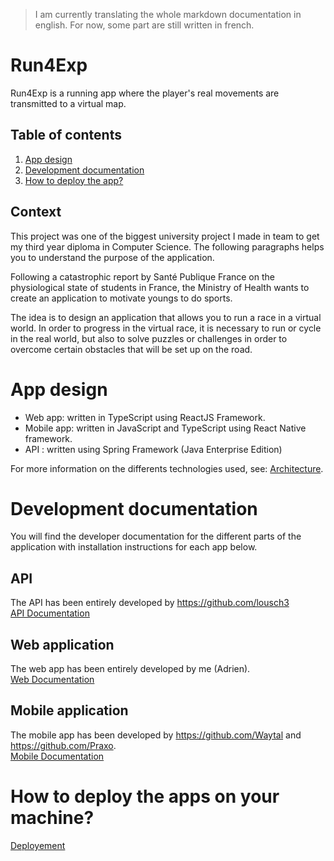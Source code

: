 > I am currently translating the whole markdown documentation in english. For now, some part are still written in french.

# Run4Exp

Run4Exp is a running app where the player's real movements are transmitted to a virtual map.

## Table of contents

1. [App design](#archi)
2. [Development documentation](#developer)
3. [How to deploy the app?](#deploy)

## Context

This project was one of the biggest university project I made in team to get my third year diploma in Computer Science. The following paragraphs helps you to understand the purpose of the application.

Following a catastrophic report by Santé Publique France on the physiological state of students in France, the Ministry of Health wants to create an application to motivate youngs to do sports. 

The idea is to design an application that allows you to run a race in a virtual world. In order to progress in the virtual race, it is necessary to run or cycle in the real world, but also to solve puzzles or challenges in order to overcome certain obstacles that will be set up on the road.

# App design <a name="archi" ></a>

* Web app: written in TypeScript using ReactJS Framework.
* Mobile app: written in JavaScript and TypeScript using React Native framework.
* API : written using Spring Framework (Java Enterprise Edition)

For more information on the differents technologies used, see: [Architecture](./Documentation/architecture.md).

# Development documentation <a name="developer" ></a>

You will find the developer documentation for the different parts of the application with installation instructions for each app below.

## API

The API has been entirely developed by https://github.com/lousch3  
[API Documentation](./Documentation/api.md)

## Web application

The web app has been entirely developed by me (Adrien).  
[Web Documentation](./Documentation/web.md)

## Mobile application

The mobile app has been developed by https://github.com/Waytal and https://github.com/Praxo.  
[Mobile Documentation](./Documentation/mobile.md)

# How to deploy the apps on your machine? <a name="deploy" ></a>

[Deployement](./Documentation/d%C3%A9ploiement.md)
